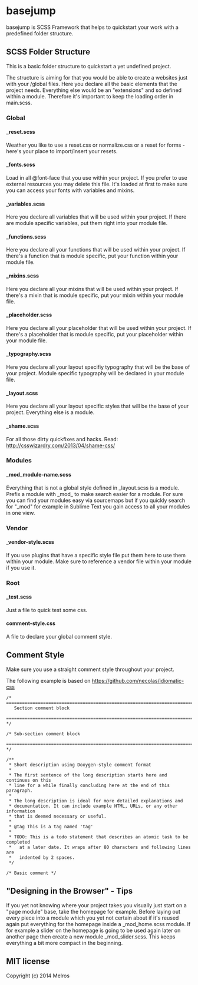 # basejump

basejump is SCSS Framework that helps to quickstart your work with a predefined folder structure.

## SCSS Folder Structure

This is a basic folder structure to quickstart a yet undefined project.

The structure is aiming for that you would be able to create a websites just with your /global files. Here you declare all the basic elements that the project needs.
Everything else would be an "extensions" and so defined within a module.
Therefore it's important to keep the loading order in main.scss.

### Global

#### _reset.scss

Weather you like to use a reset.css or normalize.css or a reset for forms - here's your place to import/insert your resets.

#### _fonts.scss

Load in all @font-face that you use within your project.
If you prefer to use external resources you may delete this file.
It's loaded at first to make sure you can access your fonts with variables and mixins.

#### _variables.scss

Here you declare all variables that will be used within your project.
If there are module specific variables, put them right into your module file.

#### _functions.scss

Here you declare all your functions that will be used within your project.
If there's a function that is module specific, put your function within your module file.

#### _mixins.scss

Here you declare all your mixins that will be used within your project.
If there's a mixin that is module specific, put your mixin within your module file.

#### _placeholder.scss

Here you declare all your placeholder that will be used within your project.
If there's a placeholder that is module specific, put your placeholder within your module file.

#### _typography.scss

Here you declare all your layout specifiy typography that will be the base of your project.
Module specific typography will be declared in your module file.

#### _layout.scss

Here you declare all your layout specific styles that will be the base of your project.
Everything else is a module.

#### _shame.scss

For all those dirty quickfixes and hacks. Read: http://csswizardry.com/2013/04/shame-css/

### Modules

#### \_mod_module-name.scss

Everything that is not a global style defined in \_layout.scss is a module. Prefix a module with \_mod_ to make search easier for a module. 
For sure you can find your modules easy via sourcemaps but if you quickly search for "_mod" for example in Sublime Text you gain access to all your modules in one view.

### Vendor

#### _vendor-style.scss

If you use plugins that have a specific style file put them here to use them within your module.
Make sure to reference a vendor file within your module if you use it.

### Root

#### _test.scss

Just a file to quick test some css.

#### comment-style.css

A file to declare your global comment style.

## Comment Style

Make sure you use a straight comment style throughout your project.

The following example is based on https://github.com/necolas/idiomatic-css

```
/* ==========================================================================
   Section comment block
   ========================================================================== */

/* Sub-section comment block
   ========================================================================== */

/**
 * Short description using Doxygen-style comment format
 *
 * The first sentence of the long description starts here and continues on this
 * line for a while finally concluding here at the end of this paragraph.
 *
 * The long description is ideal for more detailed explanations and
 * documentation. It can include example HTML, URLs, or any other information
 * that is deemed necessary or useful.
 *
 * @tag This is a tag named 'tag'
 *
 * TODO: This is a todo statement that describes an atomic task to be completed
 *   at a later date. It wraps after 80 characters and following lines are
 *   indented by 2 spaces.
 */

/* Basic comment */
```

## "Designing in the Browser" - Tips

If you yet not knowing where your project takes you visually just start on a "page module" base, take the homepage for example. 
Before laying out every piece into a module which you yet not certain about if it's reused again put everything for the homepage inside a \_mod_home.scss module. 
If for example a slider on the homepage is going to be used again later on another page then create a new module \_mod_slider.scss. This keeps everything a bit more compact in the beginning.


## MIT license

Copyright (c) 2014 Melros
